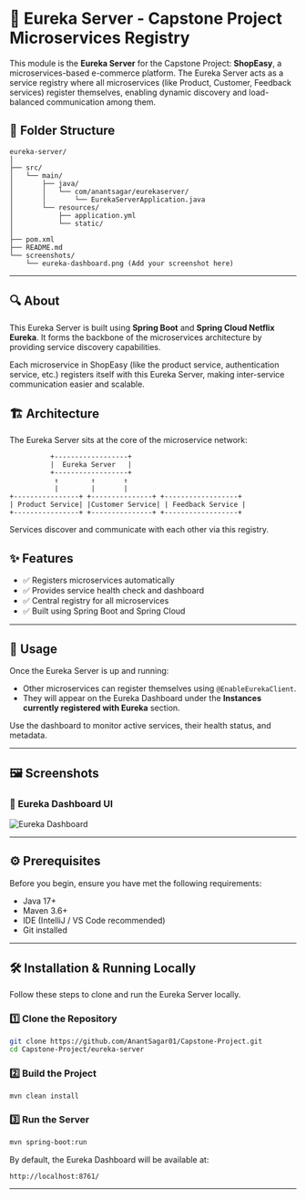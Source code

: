 
# 🧭 Eureka Server - Capstone Project Microservices Registry

This module is the **Eureka Server** for the Capstone Project: **ShopEasy**, a microservices-based e-commerce platform. The Eureka Server acts as a service registry where all microservices (like Product, Customer, Feedback services) register themselves, enabling dynamic discovery and load-balanced communication among them.

## 📁 Folder Structure

```
eureka-server/
│
├── src/
│   └── main/
│       ├── java/
│       │   └── com/anantsagar/eurekaserver/
│       │       └── EurekaServerApplication.java
│       └── resources/
│           ├── application.yml
│           └── static/
│
├── pom.xml
├── README.md
└── screenshots/
    └── eureka-dashboard.png (Add your screenshot here)
```

---


## 🔍 About

This Eureka Server is built using **Spring Boot** and **Spring Cloud Netflix Eureka**. It forms the backbone of the microservices architecture by providing service discovery capabilities.

Each microservice in ShopEasy (like the product service, authentication service, etc.) registers itself with this Eureka Server, making inter-service communication easier and scalable.

## 🏗️ Architecture

The Eureka Server sits at the core of the microservice network:

```
          +------------------+
          |  Eureka Server   |
          +------------------+
           ↑        ↑       ↑
           |        |       |
+----------------+ +---------------+ +------------------+
| Product Service| |Customer Service| | Feedback Service |
+----------------+ +---------------+ +------------------+
```

Services discover and communicate with each other via this registry.

## ✨ Features

- ✅ Registers microservices automatically
- ✅ Provides service health check and dashboard
- ✅ Central registry for all microservices
- ✅ Built using Spring Boot and Spring Cloud

---

## 🚀 Usage

Once the Eureka Server is up and running:

- Other microservices can register themselves using `@EnableEurekaClient`.
- They will appear on the Eureka Dashboard under the **Instances currently registered with Eureka** section.

Use the dashboard to monitor active services, their health status, and metadata.

---

## 🖼️ Screenshots
### 🧩 Eureka Dashboard UI

![Eureka Dashboard](https://github.com/user-attachments/assets/09b0de5c-abfc-4a43-8c54-ac6c32a6d1a3)


---


## ⚙️ Prerequisites

Before you begin, ensure you have met the following requirements:

- Java 17+
- Maven 3.6+
- IDE (IntelliJ / VS Code recommended)
- Git installed

---

## 🛠️ Installation & Running Locally

Follow these steps to clone and run the Eureka Server locally.

### 1️⃣ Clone the Repository

```bash
git clone https://github.com/AnantSagar01/Capstone-Project.git
cd Capstone-Project/eureka-server
```

### 2️⃣ Build the Project

```bash
mvn clean install
```

### 3️⃣ Run the Server

```bash
mvn spring-boot:run
```

By default, the Eureka Dashboard will be available at:

```
http://localhost:8761/
```

---
